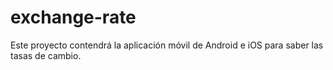 # exchange-rate
Este proyecto contendrá la aplicación móvil de Android e iOS para saber las tasas de cambio.
